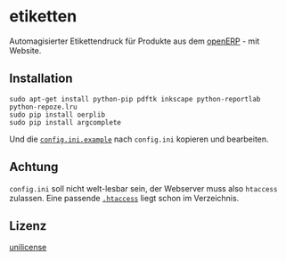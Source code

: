 etiketten
=========

Automagisierter Etikettendruck für Produkte aus dem [openERP](https://www.odoo.com/) - mit Website.

Installation
------------

```
sudo apt-get install python-pip pdftk inkscape python-reportlab python-repoze.lru
sudo pip install oerplib
sudo pip install argcomplete
```

Und die [`config.ini.example`](config.ini.example) nach `config.ini` kopieren und bearbeiten.

Achtung
-------

`config.ini` soll nicht welt-lesbar sein, der Webserver muss also `htaccess` zulassen. Eine passende [`.htaccess`](.htaccess) liegt schon im Verzeichnis.

Lizenz
------

[unilicense](LICENSE)
